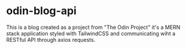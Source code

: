# odin-blog-api

This is a blog created as a project from "The Odin Project" it's a MERN stack application styled with TailwindCSS and communicating wiht a RESTful API through axios requests.
